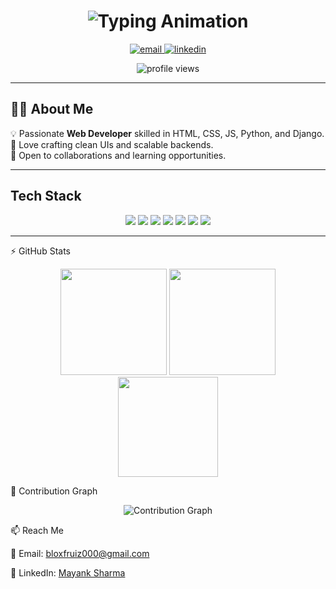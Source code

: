 <!--
README.md — GitHub Profile for Mayank Sharma (BtkSkull)
-->

<h1 align="center">
  <img src="https://readme-typing-svg.herokuapp.com?font=Fira+Code&weight=600&size=30&pause=1000&color=00C0FF&center=true&vCenter=true&width=600&lines=Hi%2C+I'm+Mayank+Sharma+;Web+Developer+%7C+Python+Django;Always+Learning+" alt="Typing Animation" />
</h1>

<p align="center">
  <a href="mailto:bloxfruiz000@gmail.com">
    <img src="https://img.shields.io/badge/Gmail-D14836?style=for-the-badge&logo=gmail&logoColor=white" alt="email" />
  </a>
  <a href="https://www.linkedin.com/in/mayank-sharma-075131325/">
    <img src="https://img.shields.io/badge/LinkedIn-blue?style=for-the-badge&logo=linkedin&logoColor=white" alt="linkedin" />
  </a>
<!--   <a href="https://BtkSkull.github.io/">
    <img src="https://img.shields.io/badge/Portfolio-24292e?style=for-the-badge&logo=githubpages&logoColor=white" alt="portfolio" />
  </a> -->
</p>

<p align="center">
  <img src="https://komarev.com/ghpvc/?username=BtkSkull&label=Profile%20views&style=for-the-badge&color=blue" alt="profile views" />
</p>

---

## 🧑‍💻 About Me  
💡 Passionate **Web Developer** skilled in HTML, CSS, JS, Python, and Django.  
🎨 Love crafting clean UIs and scalable backends.  
🤝 Open to collaborations and learning opportunities.  

---

##  Tech Stack  
<p align="center">
  <img src="https://img.shields.io/badge/HTML5-E34F26?style=for-the-badge&logo=html5&logoColor=white" />
  <img src="https://img.shields.io/badge/CSS3-1572B6?style=for-the-badge&logo=css3&logoColor=white" />
  <img src="https://img.shields.io/badge/JavaScript-323330?style=for-the-badge&logo=javascript&logoColor=F7DF1E" />
  <img src="https://img.shields.io/badge/Python-3776AB?style=for-the-badge&logo=python&logoColor=white" />
  <img src="https://img.shields.io/badge/Django-092E20?style=for-the-badge&logo=django&logoColor=white" />
  <img src="https://img.shields.io/badge/Git-F05032?style=for-the-badge&logo=git&logoColor=white" />
  <img src="https://img.shields.io/badge/VS%20Code-007ACC?style=for-the-badge&logo=visualstudiocode&logoColor=white" />
</p>

---
⚡ GitHub Stats
<div align="center"> <img height="170" src="https://github-readme-stats.vercel.app/api?username=BtkSkull&show_icons=true&theme=radical" /> <img height="170" src="https://streak-stats.demolab.com?user=BtkSkull&theme=radical" /> </div> <div align="center"> <img height="160" src="https://github-readme-stats.vercel.app/api/top-langs/?username=BtkSkull&layout=compact&langs_count=8&theme=radical" /> </div>  

🌱 Contribution Graph
<p align="center"> <img src="https://github-readme-activity-graph.vercel.app/graph?username=BtkSkull&theme=tokyo-night" alt="Contribution Graph" /> </p>
📫 Reach Me

📧 Email: bloxfruiz000@gmail.com

💼 LinkedIn: [Mayank Sharma
](https://www.linkedin.com/in/mayank-sharma-075131325/)




